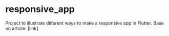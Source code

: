 # responsive_app

Project to illustrate diiferent ways to make a responsive app in Flutter. Base on article: [link]

